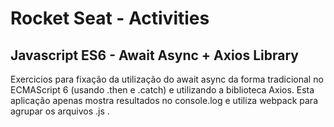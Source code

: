 # Rocket Seat - Activities

## Javascript ES6 - Await Async + Axios Library

Exercicios para fixação da utilização do await async da forma tradicional no ECMAScript 6 (usando .then e .catch) e utilizando a biblioteca Axios.
Esta aplicação apenas mostra resultados no console.log e utiliza webpack para agrupar os arquivos .js .
